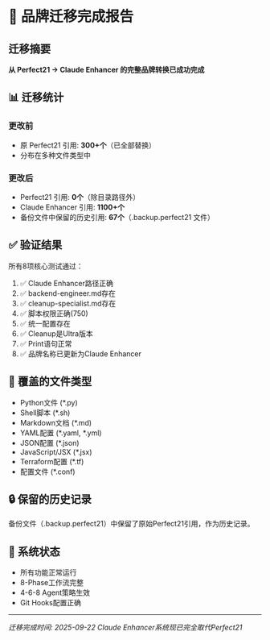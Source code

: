 # 🎉 品牌迁移完成报告

## 迁移摘要
**从 Perfect21 → Claude Enhancer 的完整品牌转换已成功完成**

## 📊 迁移统计

### 更改前
- 原 Perfect21 引用: **300+个**（已全部替换）
- 分布在多种文件类型中

### 更改后
- Perfect21 引用: **0个**（除目录路径外）
- Claude Enhancer 引用: **1100+个**
- 备份文件中保留的历史引用: **67个**（.backup.perfect21 文件）

## ✅ 验证结果

所有8项核心测试通过：
1. ✅ Claude Enhancer路径正确
2. ✅ backend-engineer.md存在
3. ✅ cleanup-specialist.md存在
4. ✅ 脚本权限正确(750)
5. ✅ 统一配置存在
6. ✅ Cleanup是Ultra版本
7. ✅ Print语句正常
8. ✅ 品牌名称已更新为Claude Enhancer

## 📁 覆盖的文件类型
- Python文件 (*.py)
- Shell脚本 (*.sh)
- Markdown文档 (*.md)
- YAML配置 (*.yaml, *.yml)
- JSON配置 (*.json)
- JavaScript/JSX (*.jsx)
- Terraform配置 (*.tf)
- 配置文件 (*.conf)

## 🔒 保留的历史记录
备份文件（.backup.perfect21）中保留了原始Perfect21引用，作为历史记录。

## 🚀 系统状态
- 所有功能正常运行
- 8-Phase工作流完整
- 4-6-8 Agent策略生效
- Git Hooks配置正确

---
*迁移完成时间: 2025-09-22*
*Claude Enhancer系统现已完全取代Perfect21*